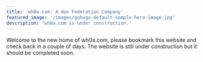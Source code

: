```yaml
---
title: 'wh0a.com: A don Federation Company'
featured_image: '/images/gohugo-default-sample-hero-image.jpg'
description: "wh0a.com is under construction."
---
```


Welcome to the new home of wh0a.com, please bookmark this website and check back in a couple of days. The website is still under construction but it should be completed soon.
